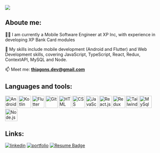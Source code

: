 <img align="center" src="https://readme-typing-svg.herokuapp.com?size=30&duration=4000&color=41ADFB&center=falso&vCenter=falso&width=650&height=90&lines=Hi+there!+👋+I'm+Thiago+Sousa;Welcome+to+my+profile!;">

## Aboute me: 

<!-- <img align="right" src="https://github.com/thiagodanobrega/thiagodanobrega/blob/main/programmer.gif?raw=true" height="250"/> -->

👩‍💻 I am currently a Mobile Software Engineer at XP Inc, with experience in developing XP Bank Card modules

🧠 My skills include mobile development (Android and Flutter) and Web Development skills, covering JavaScript, TypeScript, React, Redux, ContextAPI, MySQL and Node.

📫 Meet me: **thiagons.dev@gmail.com**

## Languages and tools:

<p align="left"> 
  <a href="https://img.icons8.com/color/344/nodejs.png" target="_blank"><img title="Android" width="40" src="https://img.icons8.com/fluency/512/android-os.png"/></a>
  <a href="https://img.icons8.com/color/344/nodejs.png" target="_blank"><img title="Kotlin" width="40" src="https://img.icons8.com/color/344/kotlin.png" /></a>
  <a href="https://img.icons8.com/color/344/nodejs.png" target="_blank"><img title="Flutter" width="40" src="https://img.icons8.com/color/344/flutter.png" /></a>
  <a href="https://icons8.com/icon/20906/git" target="_blank"><img title="Git" height="40" src="https://img.icons8.com/color/48/000000/git.png"/></a>
  <a href="https://icons8.com/icon/20909/html-5" target="_blank"><img title="HTML" height="40" src="https://img.icons8.com/color/48/000000/html-5--v1.png"/></a>
  <a href="https://icons8.com/icon/21278/css3" target="_blank"><img title="CSS" height="40" src="https://img.icons8.com/color/48/000000/css3.png"/></a>
  <a href="https://icons8.com/icon/tGvHBPJaKqEd/javascript" target="_blank"><img title="JavaScript" height="40" src="https://img.icons8.com/color/48/000000/javascript--v2.png" /></a>
  <a href="https://icons8.com/icon/t5K2CR8feVdX/react" target="_blank"><img title="React.js" width="40" src="https://img.icons8.com/officel/80/000000/react.png" width="48px" /></a>
  <a href="https://icons8.com/icon/jD-fJzVguBmw/redux"><img title="Redux" height="40" src="https://img.icons8.com/color/48/000000/redux.png" /></a>
  <a href="https://www.vectorlogo.zone/logos/tailwindcss/tailwindcss-icon.svg" target="_blank"><img title="Tailwindcss" height="40" src="https://www.vectorlogo.zone/logos/tailwindcss/tailwindcss-icon.svg" /></a>
  <a href="https://img.icons8.com/color/344/mysql-logo.png" target="_blank"><img title="MySql" width="40" src="https://img.icons8.com/color/344/mysql-logo.png" width="48px" /></a>
  <a href="https://img.icons8.com/color/344/nodejs.png" target="_blank"><img title="Node.js" width="40" src="https://img.icons8.com/color/344/nodejs.png" width="48px" /></a> 
</p>
   
## Links:  

[![linkedin](https://img.shields.io/badge/linkedin-0A66C2?style=for-the-badge&logo=linkedin&logoColor=white)](https://www.linkedin.com/in/thiagosousa-dev/)
[![portfolio](https://img.shields.io/badge/my_portfolio-000?style=for-the-badge&logo=ko-fi&logoColor=white)](https://my-portfolio-thiagodanobrega.vercel.app/)
[![Resume Badge](https://img.shields.io/badge/-Resume-000?style=for-the-badge&logo=read-the-docs&logoColor=white)](https://gitconnected.com/thiagodanobrega/resume)

<!--
## Statistics:

<img height="150em" align="right" src="https://github-readme-stats.vercel.app/api?username=thiagosousa-dev&show_icons=true&theme=algolia"/>
<img height="150em" src="https://github-readme-stats.vercel.app/api/top-langs/?username=thiagosousa-dev&layout=compact&langs_count=7&theme=algolia"/>

-->

 <!--
 ## Hi there 👋
- 🔭 I’m currently working on ...
- 🌱 I’m currently learning ...
- 👯 I’m looking to collaborate on ...
- 🤔 I’m looking for help with ...
- 💬 Ask me about ...
- 📫 How to reach me: ...
- 😄 Pronouns: ...
- ⚡ Fun fact: ...
-->
